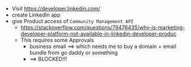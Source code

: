 - Visit https://developer.linkedin.com/
- create LinkedIn app
- give Product access of `Community Management API`
  - https://stackoverflow.com/questions/79476435/why-is-marketing-developer-platform-not-available-in-linkedin-developer-produc
  - This requires some Approvals 
    - business email ==> which needs me to buy a domain + email bundle from go daddy or something
    - ==> BLOCKED!!!

